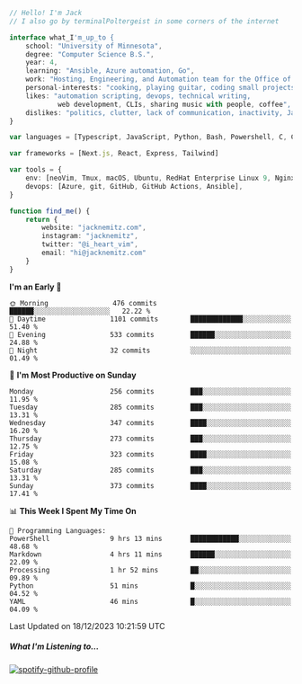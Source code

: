 ```typescript
// Hello! I'm Jack
// I also go by terminalPoltergeist in some corners of the internet

interface what_I'm_up_to {
    school: "University of Minnesota",
    degree: "Computer Science B.S.",
    year: 4,
    learning: "Ansible, Azure automation, Go",
    work: "Hosting, Engineering, and Automation team for the Office of Information Technology at UMN",
    personal-interests: "cooking, playing guitar, coding small projects",
    likes: "automation scripting, devops, technical writing,
            web development, CLIs, sharing music with people, coffee",
    dislikes: "politics, clutter, lack of communication, inactivity, Java",
}

var languages = [Typescript, JavaScript, Python, Bash, Powershell, C, C++, HTML, CSS]

var frameworks = [Next.js, React, Express, Tailwind]

var tools = {
    env: [neoVim, Tmux, macOS, Ubuntu, RedHat Enterprise Linux 9, Nginx, DigitalOcean, Cloudflare],
    devops: [Azure, git, GitHub, GitHub Actions, Ansible],
}

function find_me() {
    return {
        website: "jacknemitz.com",
        instagram: "jacknemitz",
        twitter: "@i_heart_vim",
        email: "hi@jacknemitz.com"
    }
}
```

<!--START_SECTION:waka-->
**I'm an Early 🐤** 

```text
🌞 Morning                476 commits         ██████░░░░░░░░░░░░░░░░░░░   22.22 % 
🌆 Daytime                1101 commits        █████████████░░░░░░░░░░░░   51.40 % 
🌃 Evening                533 commits         ██████░░░░░░░░░░░░░░░░░░░   24.88 % 
🌙 Night                  32 commits          ░░░░░░░░░░░░░░░░░░░░░░░░░   01.49 % 
```
📅 **I'm Most Productive on Sunday** 

```text
Monday                   256 commits         ███░░░░░░░░░░░░░░░░░░░░░░   11.95 % 
Tuesday                  285 commits         ███░░░░░░░░░░░░░░░░░░░░░░   13.31 % 
Wednesday                347 commits         ████░░░░░░░░░░░░░░░░░░░░░   16.20 % 
Thursday                 273 commits         ███░░░░░░░░░░░░░░░░░░░░░░   12.75 % 
Friday                   323 commits         ████░░░░░░░░░░░░░░░░░░░░░   15.08 % 
Saturday                 285 commits         ███░░░░░░░░░░░░░░░░░░░░░░   13.31 % 
Sunday                   373 commits         ████░░░░░░░░░░░░░░░░░░░░░   17.41 % 
```


📊 **This Week I Spent My Time On** 

```text
💬 Programming Languages: 
PowerShell               9 hrs 13 mins       ████████████░░░░░░░░░░░░░   48.68 % 
Markdown                 4 hrs 11 mins       ██████░░░░░░░░░░░░░░░░░░░   22.09 % 
Processing               1 hr 52 mins        ██░░░░░░░░░░░░░░░░░░░░░░░   09.89 % 
Python                   51 mins             █░░░░░░░░░░░░░░░░░░░░░░░░   04.52 % 
YAML                     46 mins             █░░░░░░░░░░░░░░░░░░░░░░░░   04.09 % 
```


 Last Updated on 18/12/2023 10:21:59 UTC
<!--END_SECTION:waka-->

##### What I'm Listening to...

[![spotify-github-profile](https://spotify-github-profile.vercel.app/api/view?uid=jack.nemitz&cover_image=true&show_offline=true&bar_color=53b14f&bar_color_cover=false&background_color=121212FF)](https://spotify-github-profile.vercel.app/api/view?uid=jack.nemitz&redirect=true)

